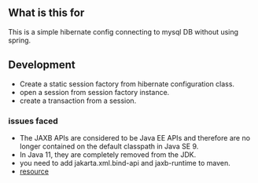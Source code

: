 ## What is this for
This is a simple hibernate config connecting to mysql DB without using spring.

## Development
- Create a static session factory from hibernate configuration class.
- open a session from session factory instance.
- create a transaction from a session.

### issues faced
- The JAXB APIs are considered to be Java EE APIs and therefore are no longer contained on the default classpath in Java SE 9. 
- In Java 11, they are completely removed from the JDK.
- you need to add jakarta.xml.bind-api and jaxb-runtime to maven.
- [resource](https://stackoverflow.com/questions/43574426/how-to-resolve-java-lang-noclassdeffounderror-javax-xml-bind-jaxbexception)
